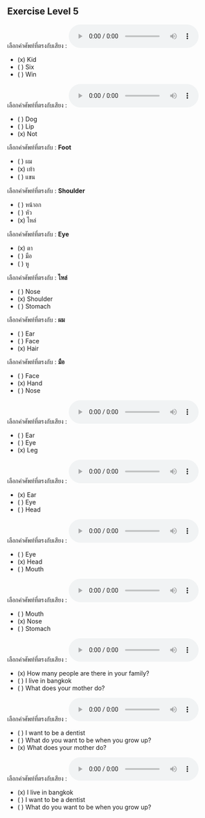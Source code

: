 ## Exercise Level 5

เลือกคำศัพท์ที่ตรงกับเสียง :  ![](/media/audio/kid.mp3) 
 - (x) Kid
 - ( ) Six
 - ( ) Win


เลือกคำศัพท์ที่ตรงกับเสียง :  ![](/media/audio/not.mp3) 
 - ( ) Dog
 - ( ) Lip
 - (x) Not


 เลือกคำศัพท์ที่ตรงกับ : **Foot**
 - ( ) ผม
 - (x) เท้า
 - ( ) แขน

 เลือกคำศัพท์ที่ตรงกับ : **Shoulder**
 - ( ) หน้าอก
 - ( ) หัว
 - (x) ไหล่

 เลือกคำศัพท์ที่ตรงกับ : **Eye**
 - (x) ตา
 - ( ) มือ
 - ( ) หู

 เลือกคำศัพท์ที่ตรงกับ : **ไหล่**
 - ( ) Nose
 - (x) Shoulder
 - ( ) Stomach

 เลือกคำศัพท์ที่ตรงกับ : **ผม**
 - ( ) Ear
 - ( ) Face
 - (x) Hair

 เลือกคำศัพท์ที่ตรงกับ : **มือ**
 - ( ) Face
 - (x) Hand
 - ( ) Nose

เลือกคำศัพท์ที่ตรงกับเสียง :  ![](/media/audio/leg.mp3) 
 - ( ) Ear
 - ( ) Eye
 - (x) Leg


เลือกคำศัพท์ที่ตรงกับเสียง :  ![](/media/audio/ear.mp3) 
 - (x) Ear
 - ( ) Eye
 - ( ) Head


เลือกคำศัพท์ที่ตรงกับเสียง :  ![](/media/audio/head.mp3) 
 - ( ) Eye
 - (x) Head
 - ( ) Mouth


เลือกคำศัพท์ที่ตรงกับเสียง :  ![](/media/audio/nose.mp3) 
 - ( ) Mouth
 - (x) Nose
 - ( ) Stomach


เลือกคำศัพท์ที่ตรงกับเสียง :  ![](/media/audio/How&#x20;many&#x20;people&#x20;are&#x20;there&#x20;in&#x20;your&#x20;family.mp3) 
 - (x) How many people are there in your family?
 - ( ) I live in bangkok
 - ( ) What does your mother do?


เลือกคำศัพท์ที่ตรงกับเสียง :  ![](/media/audio/What&#x20;does&#x20;your&#x20;mother&#x20;do.mp3) 
 - ( ) I want to be a dentist
 - ( ) What do you want to be when you grow up?
 - (x) What does your mother do?


เลือกคำศัพท์ที่ตรงกับเสียง :  ![](/media/audio/I&#x20;live&#x20;in&#x20;Bangkok.mp3) 
 - (x) I live in bangkok
 - ( ) I want to be a dentist
 - ( ) What do you want to be when you grow up?
